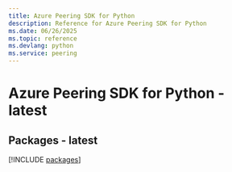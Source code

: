 ```yaml
---
title: Azure Peering SDK for Python
description: Reference for Azure Peering SDK for Python
ms.date: 06/26/2025
ms.topic: reference
ms.devlang: python
ms.service: peering
---
```

# Azure Peering SDK for Python - latest
## Packages - latest
[!INCLUDE [packages](peering-index.md)]